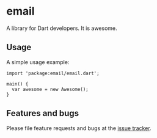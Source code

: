 # email

A library for Dart developers. It is awesome.

## Usage

A simple usage example:

    import 'package:email/email.dart';

    main() {
      var awesome = new Awesome();
    }

## Features and bugs

Please file feature requests and bugs at the [issue tracker][tracker].

[tracker]: http://example.com/issues/replaceme
